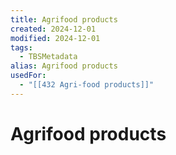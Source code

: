 ```yaml
---
title: Agrifood products
created: 2024-12-01
modified: 2024-12-01
tags:
  - TBSMetadata
alias: Agrifood products
usedFor:
  - "[[432 Agri-food products]]"
---
```

# Agrifood products
